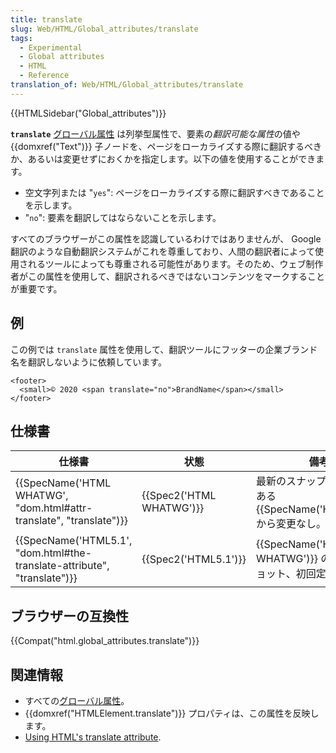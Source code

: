 ```yaml
---
title: translate
slug: Web/HTML/Global_attributes/translate
tags:
  - Experimental
  - Global attributes
  - HTML
  - Reference
translation_of: Web/HTML/Global_attributes/translate
---
```

{{HTMLSidebar("Global_attributes")}}

**`translate`** [グローバル属性](/ja/docs/Web/HTML/Global_attributes) は列挙型属性で、要素の*翻訳可能な属性*の値や {{domxref("Text")}} 子ノードを、ページをローカライズする際に翻訳するべきか、あるいは変更せずにおくかを指定します。以下の値を使用することができます。

- 空文字列または "`yes`": ページをローカライズする際に翻訳すべきであることを示します。
- "`no`": 要素を翻訳してはならないことを示します。

すべてのブラウザーがこの属性を認識しているわけではありませんが、 Google 翻訳のような自動翻訳システムがこれを尊重しており、人間の翻訳者によって使用されるツールによっても尊重される可能性があります。そのため、ウェブ制作者がこの属性を使用して、翻訳されるべきではないコンテンツをマークすることが重要です。

## 例

この例では `translate` 属性を使用して、翻訳ツールにフッターの企業ブランド名を翻訳しないように依頼しています。

    <footer>
      <small>© 2020 <span translate="no">BrandName</span></small>
    </footer>

## 仕様書

| 仕様書                                                                                           | 状態                             | 備考                                                                         |
| ------------------------------------------------------------------------------------------------ | -------------------------------- | ---------------------------------------------------------------------------- |
| {{SpecName('HTML WHATWG', "dom.html#attr-translate", "translate")}}         | {{Spec2('HTML WHATWG')}} | 最新のスナップショットである {{SpecName('HTML5.1')}} から変更なし。 |
| {{SpecName('HTML5.1', "dom.html#the-translate-attribute", "translate")}} | {{Spec2('HTML5.1')}}     | {{SpecName('HTML WHATWG')}} のスナップショット、初回定義            |

## ブラウザーの互換性

{{Compat("html.global_attributes.translate")}}

## 関連情報

- すべての[グローバル属性](/ja/docs/Web/HTML/Global_attributes)。
- {{domxref("HTMLElement.translate")}} プロパティは、この属性を反映します。
- [Using HTML's translate attribute](https://www.w3.org/International/questions/qa-translate-flag).
